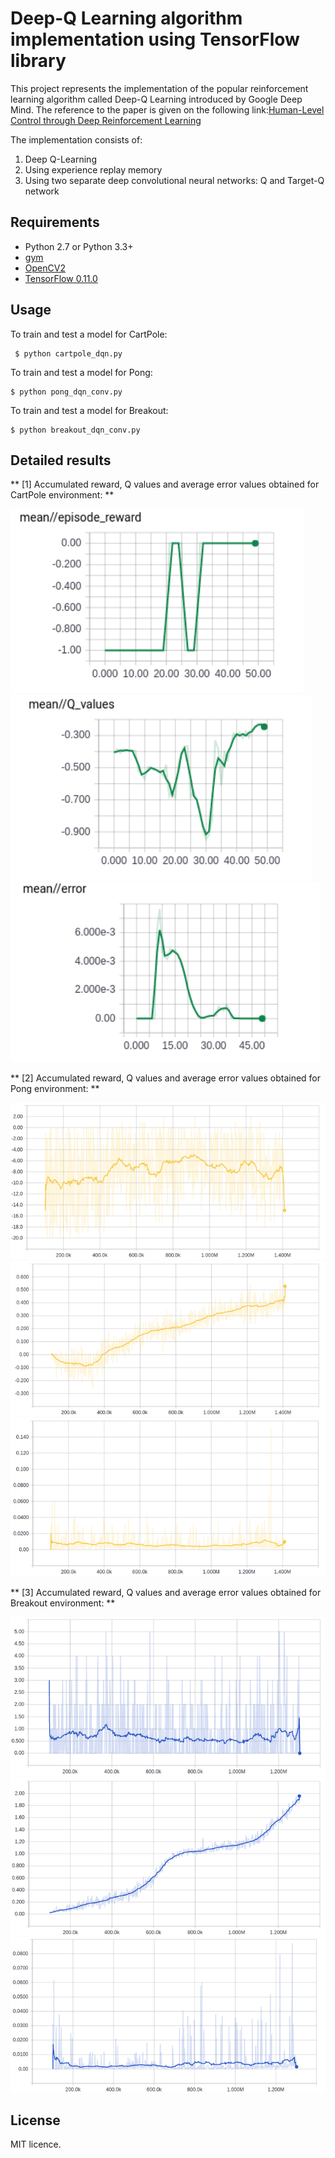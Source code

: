# Deep-Q Learning algorithm implementation using TensorFlow library

This project represents the implementation of the popular reinforcement learning algorithm called Deep-Q Learning introduced by Google Deep Mind. The reference to the paper is given on the following link:[Human-Level Control through Deep Reinforcement Learning](https://storage.googleapis.com/deepmind-media/dqn/DQNNaturePaper.pdf)
 
The implementation consists of:

1. Deep Q-Learning 
2. Using experience replay memory 
3. Using two separate deep convolutional neural networks: Q and Target-Q network

## Requirements


- Python 2.7 or Python 3.3+
- [gym](https://github.com/openai/gym)
- [OpenCV2](http://opencv.org/)
- [TensorFlow 0.11.0](https://github.com/tensorflow/tensorflow/tree/r0.11)


## Usage

To train and test a model for CartPole:

     $ python cartpole_dqn.py

To train and test a model for Pong:

    $ python pong_dqn_conv.py

To train and test a model for Breakout:

    $ python breakout_dqn_conv.py


## Detailed results

** [1] Accumulated reward, Q values and average error values obtained for CartPole environment: **

![acc_reward_cartpole](assets/acc_reward_cartpole.png)
![Q_cartpole](assets/Q_cartpole.png)
![error_cartpole](assets/error_cartpole.png)

** [2] Accumulated reward, Q values and average error values obtained for Pong environment: **

![acc_reward_pong](assets/acc_reward_pong.png)
![Q_pong_cnn](assets/Q_pong_cnn.png)
![error_pong](assets/error_pong.png)


** [3] Accumulated reward, Q values and average error values obtained for Breakout environment: **

![acc_reward_breakout](assets/acc_reward_breakout.png)
![Q_breakout](assets/Q_breakout.png)
![error_breakout](assets/error_breakout.png)

## License

MIT licence.
